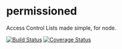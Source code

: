 # permissioned
Access Control Lists made simple, for node.

[![Build Status](https://travis-ci.org/peek4y/permissioned.svg?branch=master)](https://travis-ci.org/peek4y/permissioned) [![Coverage Status](https://coveralls.io/repos/github/peek4y/permissioned/badge.svg?branch=master)](https://coveralls.io/github/peek4y/permissioned?branch=master)
